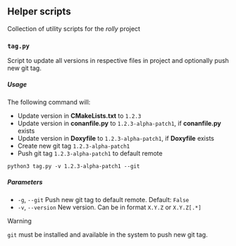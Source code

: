 ## Helper scripts
Collection of utility scripts for the _rolly_ project

### `tag.py`
Script to update all versions in respective files in project and optionally push new git tag.

##### Usage
The following command will:
- Update version in **CMakeLists.txt** to `1.2.3`
- Update version in **conanfile.py** to `1.2.3-alpha-patch1`, if **conanfile.py** exists
- Update version in **Doxyfile** to `1.2.3-alpha-patch1`, if **Doxyfile** exists
- Create new git tag `1.2.3-alpha-patch1`
- Push git tag `1.2.3-alpha-patch1` to default remote

```shell
python3 tag.py -v 1.2.3-alpha-patch1 --git
```

##### Parameters
- `-g`, `--git` Push new git tag to default remote. Default: `False`
- `-v`, `--version` New version. Can be in format `X.Y.Z` or `X.Y.Z[.*]`

> [!WARNING]
> `git` must be installed and available in the system to push new git tag.
